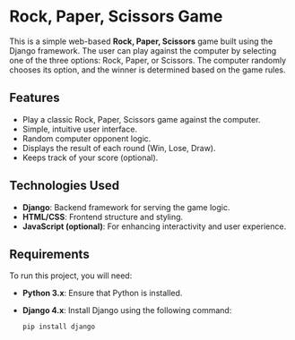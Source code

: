 # Rock, Paper, Scissors Game

This is a simple web-based **Rock, Paper, Scissors** game built using the Django framework. The user can play against the computer by selecting one of the three options: Rock, Paper, or Scissors. The computer randomly chooses its option, and the winner is determined based on the game rules.

## Features

- Play a classic Rock, Paper, Scissors game against the computer.
- Simple, intuitive user interface.
- Random computer opponent logic.
- Displays the result of each round (Win, Lose, Draw).
- Keeps track of your score (optional).

## Technologies Used

- **Django**: Backend framework for serving the game logic.
- **HTML/CSS**: Frontend structure and styling.
- **JavaScript (optional)**: For enhancing interactivity and user experience.

## Requirements

To run this project, you will need:

- **Python 3.x**: Ensure that Python is installed.
- **Django 4.x**: Install Django using the following command:

  ```bash
  pip install django

